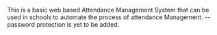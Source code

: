 This is a basic web based Attendance Management System that can be used in schools to automate the process of attendance Management.
--password protection is yet to be added. 
